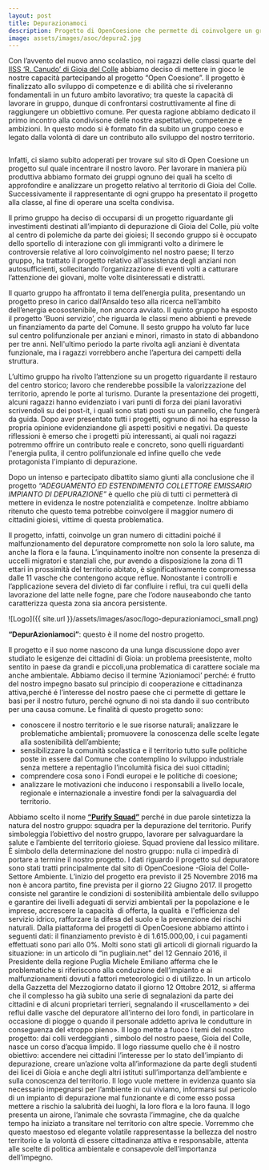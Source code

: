 ```yaml
---
layout: post
title: Depurazionamoci
description: Progetto di OpenCoesione che permette di coinvolgere un gran numero di cittadini per il malfunzionamento del depuratore cittadino insieme al Liceo Scientifico Ricciotto Canudo di Gioia del Colle
image: assets/images/asoc/depura2.jpg
---
```


Con l’avvento del nuovo anno scolastico, noi ragazzi delle classi quarte del [IISS ‘R. Canudo’ di Gioia del Colle](http://www.canudo.gov.it) abbiamo deciso di mettere in gioco le nostre capacità partecipando al progetto “Open Coesione”. Il progetto è finalizzato allo sviluppo di competenze e di abilità che si riveleranno fondamentali in un futuro ambito lavorativo; tra queste la capacità di lavorare in gruppo, dunque di confrontarsi costruttivamente al fine di raggiungere un obbiettivo comune. Per questa ragione abbiamo dedicato il primo incontro alla condivisone delle nostre aspettative, competenze e ambizioni. In questo modo si è formato fin da subito un gruppo coeso e legato dalla volontà di dare un contributo allo sviluppo del nostro territorio.

<span class="image fit"><img src="assets/images/depurazioniamoci_small.jpg" alt="" /></span>

Infatti, ci siamo subito adoperati per trovare sul sito di Open Coesione un progetto sul quale incentrare il nostro lavoro. Per lavorare in maniera più produttiva abbiamo formato dei gruppi ognuno dei quali ha scelto di approfondire e analizzare un progetto relativo al territorio di Gioia del Colle. Successivamente il rappresentante di ogni gruppo ha presentato il progetto alla classe, al fine di operare una scelta condivisa.

Il primo gruppo ha deciso di occuparsi di un progetto riguardante gli investimenti  destinati  all’impianto di depurazione di Gioia del Colle, più volte al centro di polemiche da parte dei gioiesi;
Il secondo gruppo si è occupato dello sportello di interazione con gli immigranti volto a dirimere le controversie relative al loro coinvolgimento nel nostro paese;
Il terzo gruppo, ha trattato il progetto relativo all'assistenza degli anziani non autosufficienti, sollecitando l’organizzazione di eventi  volti a catturare l’attenzione dei giovani, molte volte disinteressati e distratti. 

Il quarto gruppo ha affrontato il tema dell’energia pulita, presentando un progetto preso in carico dall’Ansaldo teso alla ricerca nell’ambito dell’energia ecosostenibile, non ancora avviato. 
Il quinto gruppo ha esposto il progetto ’Buoni servizio’, che riguarda le classi meno abbienti e prevede un finanziamento da parte del Comune. 
Il sesto gruppo ha voluto far luce sul centro polifunzionale per anziani e minori, rimasto in stato di abbandono per tre anni. Nell'ultimo periodo la parte rivolta agli anziani è diventata funzionale, ma i ragazzi vorrebbero anche l’apertura dei campetti della struttura.

L’ultimo gruppo ha rivolto  l’attenzione su un progetto riguardante il restauro del centro storico; lavoro che renderebbe possibile la valorizzazione del territorio, aprendo le porte al turismo. 
Durante la presentazione dei progetti, alcuni ragazzi hanno evidenziato i vari punti di forza dei piani lavorativi scrivendoli su dei post-it, i quali sono stati posti su un pannello, che fungerà da guida. Dopo aver presentato tutti i progetti, ognuno di noi ha espresso la propria opinione evidenziandone gli aspetti positivi e negativi. Da queste riflessioni è emerso che i progetti più interessanti, ai quali noi ragazzi potremmo offrire un contributo reale e concreto, sono quelli riguardanti l'energia pulita, il centro polifunzionale ed infine quello che vede protagonista l'impianto di depurazione. 

Dopo un intenso e partecipato dibattito siamo giunti alla conclusione che il progetto *“ADEGUAMENTO ED ESTENDIMENTO COLLETTORE EMISSARIO IMPIANTO DI DEPURAZIONE”* è quello che più di tutti ci permetterà di mettere in evidenza le nostre potenzialità e competenze.  Inoltre abbiamo ritenuto che questo tema potrebbe coinvolgere il maggior numero di cittadini gioiesi, vittime di questa problematica.

Il progetto, infatti, coinvolge un gran numero di cittadini poiché il malfunzionamento del depuratore compromette non solo la loro salute, ma anche la flora e la fauna. L’inquinamento inoltre non consente la presenza di uccelli migratori e stanziali che, pur avendo a disposizione la zona di 11 ettari in prossimità del territorio abitato, è significativamente compromessa dalle 11 vasche che contengono acque reflue. Nonostante i controlli e l’applicazione severa del divieto di far confluire i reflui, tra cui quelli della lavorazione del latte nelle fogne, pare che l’odore nauseabondo che tanto caratterizza questa zona sia ancora persistente. 

![Logo]({{ site.url }}/assets/images/asoc/logo-depurazioniamoci_small.png)

**“DepurAzioniamoci”**: questo è il nome del nostro progetto. 

Il progetto e il suo nome nascono da una lunga discussione dopo aver studiato le esigenze dei cittadini di Gioia: un problema preesistente, molto sentito in paese da grandi e piccoli,una problematica di carattere sociale ma anche ambientale. 
Abbiamo deciso il termine ‘Azioniamoci’ perché: é frutto del nostro impegno basato sul principio di cooperazione e cittadinanza attiva,perché é l’interesse del nostro paese che ci permette di gettare le basi per il nostro futuro, perché ognuno di noi sta dando il suo contributo per una causa comune. Le finalità di questo progetto sono:

* conoscere il nostro territorio e le sue risorse naturali;
analizzare le problematiche ambientali;
promuovere la conoscenza delle scelte legate alla sostenibilità dell’ambiente;
* sensibilizzare la comunità scolastica e il territorio tutto sulle politiche poste in essere dal Comune che contemplino lo sviluppo industriale senza mettere a repentaglio l’incolumità fisica dei suoi cittadini;
* comprendere cosa sono i Fondi europei e le politiche di coesione;
* analizzare le motivazioni che inducono i responsabili a livello locale, regionale e internazionale a investire fondi per la salvaguardia del territorio.

Abbiamo scelto il nome **[“Purify Squad”](http://www.ascuoladiopencoesione.it/blogs/1/725)** perché in due parole sintetizza la natura del nostro gruppo: squadra per la depurazione del territorio.
Purify simboleggia l’obiettivo del nostro gruppo, lavorare per salvaguardare la salute e l’ambiente del territorio gioiese.
Squad proviene dal lessico militare. È simbolo della determinazione del nostro gruppo: nulla ci impedirà di portare a termine il nostro progetto.
I  dati riguardo il progetto sul depuratore sono stati tratti principalmente dal sito di OpenCoesione -Gioia del Colle- Settore Ambiente. 
L’inizio del progetto era previsto il 25 Novembre 2016 ma non è ancora partito, fine prevista per il giorno 22 Giugno 2017. Il progetto consiste nel garantire le condizioni di sostenibilità ambientale dello sviluppo e garantire dei livelli adeguati di servizi ambientali per la popolazione e le imprese, accrescere la capacità  di offerta, la qualità  e l'efficienza del servizio idrico,  rafforzare la difesa del suolo e la prevenzione dei rischi naturali. Dalla piattaforma dei progetti di OpenCoesione abbiamo attinto i seguenti dati: il finanziamento previsto è di 1.615.000,00, i cui pagamenti effettuati sono pari allo 0%. Molti sono stati gli articoli di giornali riguardo la situazione: in un articolo di “in pugliain.net” del 12 Gennaio 2016, il Presidente  della regione Puglia Michele Emiliano afferma che le problematiche si riferiscono alla conduzione dell’impianto e ai malfunzionamenti dovuti a fattori meteorologici o di utilizzo. In un articolo della Gazzetta del Mezzogiorno datato il giorno 12 Ottobre 2012, si afferma che il complesso ha già subito una serie di segnalazioni da parte dei cittadini e di alcuni proprietari terrieri, segnalando il «ruscellamento » dei reflui dalle vasche del depuratore all’interno dei loro fondi, in particolare in occasione di piogge o quando il personale addetto apriva le condutture in conseguenza del «troppo pieno».
Il logo mette a fuoco i temi del nostro progetto:  dai colli verdeggianti , simbolo del nostro paese, Gioia del Colle, nasce un corso d’acqua limpido. Il logo riassume quello che è il nostro obiettivo: accendere nei cittadini l’interesse per lo stato dell’impianto di depurazione, creare un’azione volta all’informazione da parte degli studenti dei licei di Gioia e anche degli altri istituti sull’importanza dell’ambiente e sulla conoscenza del territorio. Il logo vuole mettere in evidenza quanto sia necessario impegnarsi  per l’ambiente in cui viviamo, informarsi sul pericolo di un impianto di depurazione mal funzionante e di come esso possa mettere a rischio la salubrità dei luoghi, la loro flora e la loro fauna. Il logo presenta un airone, l’animale che sovrasta l’immagine, che da qualche tempo ha iniziato a transitare nel territorio con altre specie. Vorremmo che questo maestoso ed elegante volatile rappresentasse la bellezza del nostro territorio e la volontà di essere cittadinanza attiva e responsabile, attenta alle scelte di politica ambientale e consapevole dell’importanza dell’impegno. 